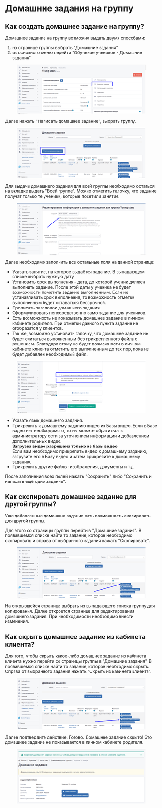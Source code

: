 # Домашние задания на группу

## Как создать домашнее задание на группу?

Домашнее задание на группу возможно выдать двумя способами:

1. на странице группы выбрать "Домашние задания"
2. из основного меню перейти "Обучение учеников - Домашние задания"

<figure><img src="../.gitbook/assets/image (107).png" alt=""><figcaption></figcaption></figure>

Далее нажать "Написать домашнее задание", выбрать группу.

<figure><img src="../.gitbook/assets/image (108).png" alt=""><figcaption></figcaption></figure>

Для выдачи домашнего задания для всей группы необходимо остаться на вкладке выдать "Всей группе". Можно отметить галочку, что задание получат только те ученики, которые посетили занятие.

<figure><img src="../.gitbook/assets/image (109).png" alt=""><figcaption></figcaption></figure>

Далее необходимо заполнить все остальные поля на данной странице:

* Указать занятие, на которое выдаётся задание. В выпадающем списке выбрать нужную дату
* Установить срок выполнения - дата, до которой ученик должен выполнить задание. После этой даты у ученика не будет возможности пометить задание выполненным. Если не устанавливать срок выполнения, то возможность отметки выполненным будет оставаться бессрочной.
* Прописать заголовок домашнего задания.
* Сформулировать непосредственно само задание для учеников.
* Есть возможность не показывать домашнее задание в личном кабинете родителя. При отметки данного пункта задание не отобразится у клиентов.&#x20;
* Так же, возможно установить галочку, что домашнее задание не будет считаться выполненным без прикрепленного файла с решением. Благодаря этому не будет возможности в личном кабинете клиента отметить его выполненным до тех пор, пока не будет добавлен необходимый файл.

<figure><img src="../.gitbook/assets/image (111).png" alt=""><figcaption></figcaption></figure>

* Указать язык домашнего задания.
* Прикрепить к домашнему заданию видео из Базы видео. Если в Базе видео нет необходимого, то вы можете обратиться к администратору сети за уточнением информации и добавлением дополнительных видео. \
  **Загрузка видео разрешена только из базы видео.**\
  Если вам необходимо прикрепить видео к домашнему заданию, загрузите его в Базу видео и затем прикрепите к домашнему заданию.
* Прикрепить другие файлы: изображения, документы и т.д.

После заполнения всех полей нажать "Сохранить" либо "Сохранить и написать ещё одно задание".

## Как скопировать домашнее задание для другой группы?

Уже добавленные домашние задания есть возможность скопировать для другой группы.

Для этого со страницы группы перейти в "Домашние задания". В появившемся списке найти то задание, которое необходимо скопировать и справа от выбранного задания нажать "Скопировать".

<figure><img src="../.gitbook/assets/image (112).png" alt=""><figcaption></figcaption></figure>

На открывшейся странице выбрать из выпадающего списка группу для копирования. Далее откроется странице для редактирования домашнего задания. При необходимости необходимо внести изменения.

## Как скрыть домашнее задание из кабинета клиента?

Для того, чтобы скрыть какое-либо домашнее задание из кабинета клиента нужно перейти со страницы группы в "Домашние задания". В появившемся списке найти то задание, которое необходимо скрыть. Справа от выбранного задания нажать "Скрыть из кабинета клиента".

<figure><img src="../.gitbook/assets/image (113).png" alt=""><figcaption></figcaption></figure>

Далее подтвердите действие. Готово. Домашнее задание скрыто! Это домашнее задание не показывается в личном кабинете родителя.

<figure><img src="../.gitbook/assets/image (114).png" alt=""><figcaption></figcaption></figure>
